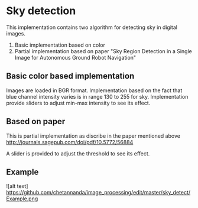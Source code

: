 # Sky detection

This implementation contains two algorithm for detecting sky in digital images.

1. Basic implementation based on color
2. Partial implementation based on paper "Sky Region Detection in a Single Image for Autonomous Ground Robot Navigation"

## Basic color based implementation
Images are loaded in BGR format.
Implementation based on the fact that blue channel intensity varies is in range 130 to 255 for sky.
Implementation provide sliders to adjust min-max intensity to see its effect.

## Based on paper
This is partial implementation as discribe in the paper mentioned above
http://journals.sagepub.com/doi/pdf/10.5772/56884

A slider is provided to adjust the threshold to see its effect.

## Example
![alt text] https://github.com/chetannanda/image_processing/edit/master/sky_detect/Example.png
